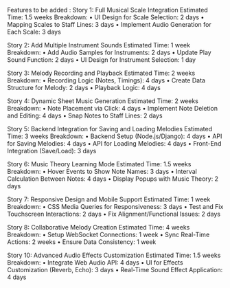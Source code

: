 Features to be added :
Story 1: Full Musical Scale Integration
Estimated Time: 1.5 weeks
Breakdown:
•	UI Design for Scale Selection: 2 days
•	Mapping Scales to Staff Lines: 3 days
•	Implement Audio Generation for Each Scale: 3 days
 
Story 2: Add Multiple Instrument Sounds
Estimated Time: 1 week
Breakdown:
•	Add Audio Samples for Instruments: 2 days
•	Update Play Sound Function: 2 days
•	UI Design for Instrument Selection: 1 day
 
Story 3: Melody Recording and Playback
Estimated Time: 2 weeks
Breakdown:
•	Recording Logic (Notes, Timings): 4 days
•	Create Data Structure for Melody: 2 days
•	Playback Logic: 4 days
 
Story 4: Dynamic Sheet Music Generation
Estimated Time: 2 weeks
Breakdown:
•	Note Placement via Click: 4 days
•	Implement Note Deletion and Editing: 4 days
•	Snap Notes to Staff Lines: 2 days
 
Story 5: Backend Integration for Saving and Loading Melodies
Estimated Time: 3 weeks
Breakdown:
•	Backend Setup (Node.js/Django): 4 days
•	API for Saving Melodies: 4 days
•	API for Loading Melodies: 4 days
•	Front-End Integration (Save/Load): 3 days
 
Story 6: Music Theory Learning Mode
Estimated Time: 1.5 weeks
Breakdown:
•	Hover Events to Show Note Names: 3 days
•	Interval Calculation Between Notes: 4 days
•	Display Popups with Music Theory: 2 days
 
Story 7: Responsive Design and Mobile Support
Estimated Time: 1 week
Breakdown:
•	CSS Media Queries for Responsiveness: 3 days
•	Test and Fix Touchscreen Interactions: 2 days
•	Fix Alignment/Functional Issues: 2 days
 
Story 8: Collaborative Melody Creation
Estimated Time: 4 weeks
Breakdown:
•	Setup WebSocket Connections: 1 week
•	Sync Real-Time Actions: 2 weeks
•	Ensure Data Consistency: 1 week
 
 
Story 10: Advanced Audio Effects Customization
Estimated Time: 1.5 weeks
Breakdown:
•	Integrate Web Audio API: 4 days
•	UI for Effects Customization (Reverb, Echo): 3 days
•	Real-Time Sound Effect Application: 4 days
 

